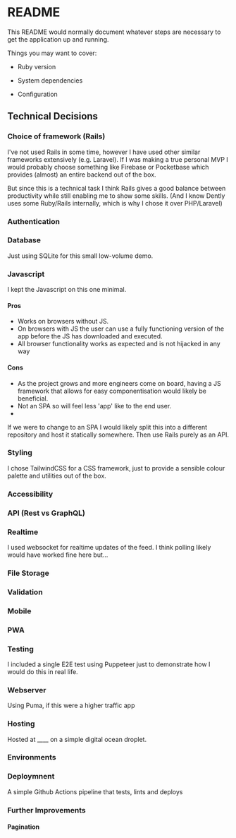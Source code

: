 # README

This README would normally document whatever steps are necessary to get the
application up and running.

Things you may want to cover:

- Ruby version

- System dependencies

- Configuration

## Technical Decisions

### Choice of framework (Rails)

I've not used Rails in some time, however I have used other similar frameworks extensively (e.g. Laravel). If I was making a true personal MVP I would probably choose something like Firebase or Pocketbase which provides (almost) an entire backend out of the box.

But since this is a technical task I think Rails gives a good balance between productivity while still enabling me to show some skills. (And I know Dently uses some Ruby/Rails internally, which is why I chose it over PHP/Laravel)

### Authentication

### Database

Just using SQLite for this small low-volume demo.

### Javascript

I kept the Javascript on this one minimal.

#### Pros
- Works on browsers without JS.
- On browsers with JS the user can use a fully functioning version of the app before the JS has downloaded and executed.
- All browser functionality works as expected and is not hijacked in any way
#### Cons
- As the project grows and more engineers come on board, having a JS framework that allows for easy componentisation would likely be beneficial.
- Not an SPA so will feel less 'app' like to the end user.
- 

If we were to change to an SPA I would likely split this into a different repository and host it statically somewhere. Then use Rails purely as an API.

### Styling

I chose TailwindCSS for a CSS framework, just to provide a sensible colour palette and utilities out of the box.

### Accessibility

### API (Rest vs GraphQL)

### Realtime

I used websocket for realtime updates of the feed. I think polling likely would have worked fine here but...

### File Storage

### Validation

<!-- Realtime feedback -->

### Mobile


### PWA

### Testing

I included a single E2E test using Puppeteer just to demonstrate how I would do this in real life.

### Webserver

Using Puma, if this were a higher traffic app
### Hosting

Hosted at ____ on a simple digital ocean droplet.
### Environments

### Deploymnent

A simple Github Actions pipeline that tests, lints and deploys 

### Further Improvements

#### Pagination